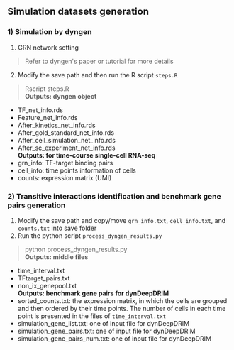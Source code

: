 ## Simulation datasets generation

### 1) Simulation by dyngen
1. GRN network setting
> Refer to dyngen's paper or tutorial for more details  

2. Modify the save path and then run the R script `steps.R`
> Rscript steps.R  
**Outputs: dyngen object**
+ TF_net_info.rds
+ Feature_net_info.rds
+ After_kinetics_net_info.rds
+ After_gold_standard_net_info.rds
+ After_cell_simulation_net_info.rds
+ After_sc_experiment_net_info.rds  
**Outputs: for time-course single-cell RNA-seq**
+ grn_info: TF-target binding pairs
+ cell_info: time points information of cells
+ counts: expression matrix (UMI)


### 2) Transitive interactions identification and benchmark gene pairs generation
1. Modify the save path and copy/move `grn_info.txt`, `cell_info.txt`, and `counts.txt` into save folder  
2. Run the python script `process_dyngen_results.py`
> python process_dyngen_results.py  
**Outputs: middle files**  
+ time_interval.txt
+ TFtarget_pairs.txt
+ non_ix_genepool.txt  
**Outputs: benchmark gene pairs for dynDeepDRIM**  
+ sorted_counts.txt: the expression matrix, in which the cells are grouped and then ordered by their time points. The number of cells in each time point is presented in the files of `time_interval.txt`
+ simulation_gene_list.txt: one of input file for dynDeepDRIM
+ simulation_gene_pairs.txt: one of input file for dynDeepDRIM
+ simulation_gene_pairs_num.txt: one of input file for dynDeepDRIM

